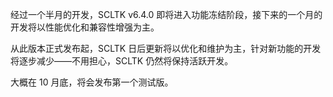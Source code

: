经过一个半月的开发，SCLTK v6.4.0 即将进入功能冻结阶段，接下来的一个月的开发将以性能优化和兼容性增强为主。

从此版本正式发布起，SCLTK 日后更新将以优化和维护为主，针对新功能的开发将逐步减少——不用担心，SCLTK 仍然将保持活跃开发。

大概在 10 月底，将会发布第一个测试版。